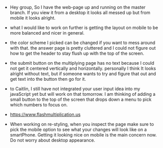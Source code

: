* Hey group, So I have the web-page up and running on the master branch. If you view it from a desktop it looks all messed up but from mobile it looks alright.

* what I would like to work on further is getting the layout on mobile to be more balanced and nicer in general.

* the color scheme I picked can be changed if you want to mess around with that. the answer page is pretty cluttered and I could not figure out how to get the header to stay flush up with the top of the screen.

* the submit button on the multiplying page has no text because I could not get it centered vertically and horizontally. personally I think It looks alright without text, but if someone wants to try and figure that out and get text into the button then go for it.

* to Caitlin, I still have not integrated your user input idea into my javaScript yet but will work on that tomorrow. I am thinking of adding a small button to the top of the screen that drops down a menu to pick which numbers to focus on.

* https://www.flashmultiplication.us

* When working on re-styling, when you inspect the page make sure to pick the mobile option to see what your changes will look like on a smartPhone. Getting it looking nice on mobile is the main concern now. Do not worry about desktop appearance.
